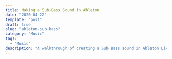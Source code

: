 ```yaml
---
title: Making a Sub-Bass Sound in Ableton
date: "2020-04-22"
template: "post"
draft: true
slug: "ableton-sub-bass"
category: "Music"
tags:
  - "Music"
description: "A walkthrough of creating a Sub Bass sound in Ableton Live."
---
```


